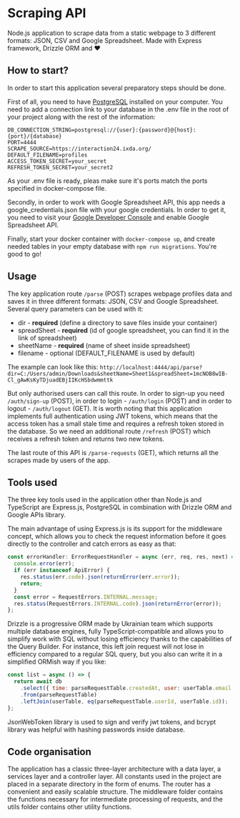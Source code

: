 # Scraping API

Node.js application to scrape data from a static webpage to 3 different formats: JSON, CSV and Google Spreadsheet. Made with Express framework, Drizzle ORM and ❤️

## How to start?

In order to start this application several preparatory steps should be done.

First of all, you need to have [PostgreSQL](https://www.postgresql.org/) installed on your computer. You need to add a connection link to your database in the .env file in the root of your project along with the rest of the information:

```
DB_CONNECTION_STRING=postgresql://{user}:{password}@{host}:{port}/{database}
PORT=4444
SCRAPE_SOURCE=https://interaction24.ixda.org/
DEFAULT_FILENAME=profiles
ACCESS_TOKEN_SECRET=your_secret
REFRESH_TOKEN_SECRET=your_secret2
```

As your .env file is ready, pleas make sure it's ports match the ports specified in docker-compose file.

Secondly, in order to work with Google Spreadsheet API, this app needs a google_credentials.json file with your google credentials. In order to get it, you need to visit your [Google Developer Console](https://console.cloud.google.com/apis/credentials) and enable Google Spreadsheet API.

Finally, start your docker container with `docker-compose up`, and create needed tables in your empty database with `npm run migrations`. You're good to go!

## Usage

The key application route `/parse` (POST) scrapes webpage profiles data and saves it in three different formats: JSON, CSV and Google Spreadsheet. Several query parameters can be used with it:

- dir - **required** (define a directory to save files inside your container)
- spreadSheet - **required** (id of google spreadsheet, you can find it in the link of spreadsheet)
- sheetName - **required** (name of sheet inside spreadsheet)
- filename - optional (DEFAULT_FILENAME is used by default)

The example can look like this: `http://localhost:4444/api/parse?dir=C:/Users/admin/Downloads&sheetName=Sheet1&spreadSheet=1mcNOB8wIB-Cl_gAwKsKyTDjuadEBjIIKcHSbdwmmttk`

But only authorised users can call this route. In order to sign-up you need `/auth/sign-up` (POST), in order to login - `/auth/login` (POST) and in order to logout - `/auth/logout` (GET). It is worth noting that this application implements full authentication using JWT tokens, which means that the access token has a small stale time and requires a refresh token stored in the database. So we need an additional route `/refresh` (POST) which receives a refresh token and returns two new tokens.

The last route of this API is `/parse-requests` (GET), which returns all the scrapes made by users of the app.

## Tools used

The three key tools used in the application other than Node.js and TypeScript are Express.js, PostgreSQL in combination with Drizzle ORM and Google APIs library.

The main advantage of using Express.js is its support for the middleware concept, which allows you to check the request information before it goes directly to the controller and catch errors as easy as that:

```javascript
const errorHandler: ErrorRequestHandler = async (err, req, res, next) => {
  console.error(err);
  if (err instanceof ApiError) {
    res.status(err.code).json(returnError(err.error));
    return;
  }
  const error = RequestErrors.INTERNAL.message;
  res.status(RequestErrors.INTERNAL.code).json(returnError(error));
};
```

Drizzle is a progressive ORM made by Ukrainian team which supports multiple database engines, fully TypeScript-compatible and allows you to simplify work with SQL without losing efficiency thanks to the capabilities of the Query Builder. For instance, this left join request will not lose in efficiency compared to a regular SQL query, but you also can write it in a simplified ORMish way if you like:

```javascript
const list = async () => {
  return await db
    .select({ time: parseRequestTable.createdAt, user: userTable.email })
    .from(parseRequestTable)
    .leftJoin(userTable, eq(parseRequestTable.userId, userTable.id));
};
```

JsonWebToken library is used to sign and verify jwt tokens, and bcrypt library was helpful with hashing passwords inside database.

## Code organisation

The application has a classic three-layer architecture with a data layer, a services layer and a controller layer. All constants used in the project are placed in a separate directory in the form of enums. The router has a convenient and easily scalable structure. The middleware folder contains the functions necessary for intermediate processing of requests, and the utils folder contains other utility functions.
